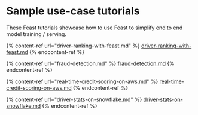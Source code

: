 # Sample use-case tutorials

These Feast tutorials showcase how to use Feast to simplify end to end model training / serving.

{% content-ref url="driver-ranking-with-feast.md" %}
[driver-ranking-with-feast.md](driver-ranking-with-feast.md)
{% endcontent-ref %}

{% content-ref url="fraud-detection.md" %}
[fraud-detection.md](fraud-detection.md)
{% endcontent-ref %}

{% content-ref url="real-time-credit-scoring-on-aws.md" %}
[real-time-credit-scoring-on-aws.md](real-time-credit-scoring-on-aws.md)
{% endcontent-ref %}

{% content-ref url="driver-stats-on-snowflake.md" %}
[driver-stats-on-snowflake.md](driver-stats-on-snowflake.md)
{% endcontent-ref %}
